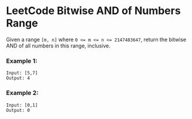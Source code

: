 # LeetCode Bitwise AND of Numbers Range
Given a range `[m, n]` where `0 <= m <= n <= 2147483647`, return the bitwise AND of all numbers in this range, inclusive.

### Example 1:
```
Input: [5,7]
Output: 4
```

### Example 2:
```
Input: [0,1]
Output: 0
```